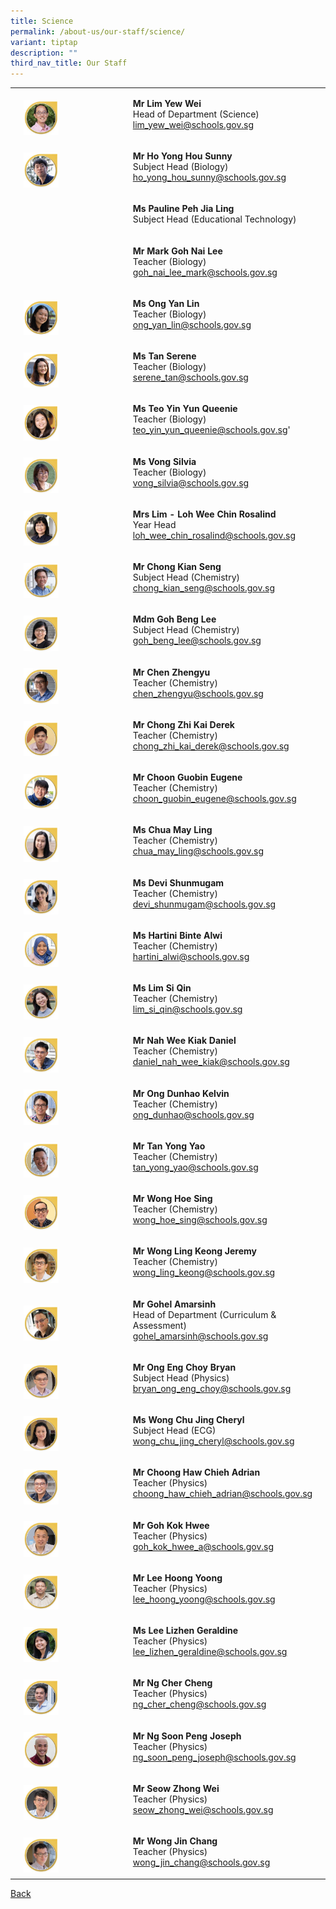 ```yaml
---
title: Science
permalink: /about-us/our-staff/science/
variant: tiptap
description: ""
third_nav_title: Our Staff
---
```

<table style="minWidth: 75px">
<colgroup>
<col>
<col>
<col>
</colgroup>
<tbody>
<tr>
<td rowspan="1" colspan="1">
<p></p>
</td>
<td rowspan="1" colspan="1">
<p></p>
<div class="isomer-image-wrapper">
<img style="width: 35%;" height="auto" width="100%" alt="" src="/images/Staff Photos/2024 Science/9_TMJC_Staff___Science_Yew_Wei.jpg">
</div>
</td>
<td rowspan="1" colspan="1">
<p><strong>Mr Lim Yew Wei</strong>
<br>Head of Department (Science)
<br><a href="mailto:lim_yew_wei@schools.gov.sg" rel="noopener noreferrer nofollow" target="_blank">lim_yew_wei@schools.gov.sg</a>
</p>
</td>
</tr>
<tr>
<td rowspan="1" colspan="1">
<p></p>
</td>
<td rowspan="1" colspan="1">
<p></p>
<div class="isomer-image-wrapper">
<img style="width: 35%;" height="auto" width="100%" alt="" src="/images/Staff Photos/2024 Science/9_TMJC_Staff___Science_Sunny.jpg">
</div>
</td>
<td rowspan="1" colspan="1">
<p><strong>Mr Ho Yong Hou Sunny</strong>
<br>Subject Head (Biology)
<br><a href="mailto:ho_yong_hou_sunny@schools.gov.sg" rel="noopener noreferrer nofollow" target="_blank">ho_yong_hou_sunny@schools.gov.sg</a>
</p>
</td>
</tr>
<tr>
<td rowspan="1" colspan="1">
<p></p>
</td>
<td rowspan="1" colspan="1">
<p></p>
</td>
<td rowspan="1" colspan="1">
<p><strong>Ms Pauline Peh Jia Ling  </strong>
<br>Subject Head (Educational Technology)</p>
</td>
</tr>
<tr>
<td rowspan="1" colspan="1">
<p></p>
</td>
<td rowspan="1" colspan="1">
<p></p>
</td>
<td rowspan="1" colspan="1">
<p><strong>Mr Mark Goh Nai Lee</strong>
<br>Teacher (Biology)
<br><a href="mailto:goh_nai_lee_mark@schools.gov.sg" rel="noopener noreferrer nofollow" target="_blank">goh_nai_lee_mark@schools.gov.sg</a>
</p>
</td>
</tr>
<tr>
<td rowspan="1" colspan="1">
<p></p>
</td>
<td rowspan="1" colspan="1">
<p></p>
<div class="isomer-image-wrapper">
<img style="width: 35%;" height="auto" width="100%" alt="" src="/images/Staff Photos/2024 Science/9_TMJC_Staff___Science_Yan_Lin.jpg">
</div>
</td>
<td rowspan="1" colspan="1">
<p><strong>Ms Ong Yan Lin</strong>
<br>Teacher (Biology)
<br><a href="mailto:serene_tan@schools.gov.sg" rel="noopener noreferrer nofollow" target="_blank">ong_yan_lin@schools.gov.sg</a>
</p>
</td>
</tr>
<tr>
<td rowspan="1" colspan="1">
<p></p>
</td>
<td rowspan="1" colspan="1">
<p></p>
<div class="isomer-image-wrapper">
<img style="width: 35%;" height="auto" width="100%" alt="" src="/images/Staff Photos/2024 Science/9_TMJC_Staff___Science_Serene.jpg">
</div>
</td>
<td rowspan="1" colspan="1">
<p><strong>Ms Tan Serene</strong>
<br>Teacher (Biology)
<br><a href="mailto:serene_tan@schools.gov.sg" rel="noopener noreferrer nofollow" target="_blank">serene_tan@schools.gov.sg</a>
</p>
</td>
</tr>
<tr>
<td rowspan="1" colspan="1">
<p></p>
</td>
<td rowspan="1" colspan="1">
<p></p>
<div class="isomer-image-wrapper">
<img style="width: 35%;" height="auto" width="100%" alt="" src="/images/Staff Photos/2024 Science/9_TMJC_Staff___Science_Queenie.jpg">
</div>
</td>
<td rowspan="1" colspan="1">
<p><strong>Ms Teo Yin Yun Queenie</strong>
<br>Teacher (Biology)
<br><a href="mailto:Teo_Yin_Yun_Queenie@schools.gov.sg" rel="noopener noreferrer nofollow" target="_blank">teo_yin_yun_queenie@schools.gov.sg</a>'</p>
</td>
</tr>
<tr>
<td rowspan="1" colspan="1">
<p></p>
</td>
<td rowspan="1" colspan="1">
<p></p>
<div class="isomer-image-wrapper">
<img style="width: 35%;" height="auto" width="100%" alt="" src="/images/Staff Photos/2024 Science/9_TMJC_Staff___Science_Silvia.jpg">
</div>
</td>
<td rowspan="1" colspan="1">
<p><strong>Ms Vong Silvia</strong>
<br>Teacher (Biology)
<br><a href="mailto:vong_silvia@schools.gov.sg" rel="noopener noreferrer nofollow" target="_blank">vong_silvia@schools.gov.sg</a>
</p>
</td>
</tr>
<tr>
<td rowspan="1" colspan="1">
<p></p>
</td>
<td rowspan="1" colspan="1">
<p></p>
<div class="isomer-image-wrapper">
<img style="width: 35%;" height="auto" width="100%" alt="" src="/images/Staff Photos/2024 Science/9_TMJC_Staff___Science_Rosalind.jpg">
</div>
</td>
<td rowspan="1" colspan="1">
<p><strong>Mrs Lim - Loh Wee Chin Rosalind</strong>
<br>Year Head
<br><a href="mailto:loh_wee_chin_rosalind@schools.gov.sg" rel="noopener noreferrer nofollow" target="_blank">loh_wee_chin_rosalind@schools.gov.sg</a>
</p>
</td>
</tr>
<tr>
<td rowspan="1" colspan="1">
<p></p>
</td>
<td rowspan="1" colspan="1">
<p></p>
<div class="isomer-image-wrapper">
<img style="width: 35%;" height="auto" width="100%" alt="" src="/images/Staff Photos/2024 Science/9_TMJC_Staff___Science_Kian_Seng.jpg">
</div>
</td>
<td rowspan="1" colspan="1">
<p><strong>Mr Chong Kian Seng</strong>
<br>Subject Head (Chemistry)
<br><a href="mailto:chong_kian_seng@schools.gov.sg" rel="noopener noreferrer nofollow" target="_blank">chong_kian_seng@schools.gov.sg</a>
</p>
</td>
</tr>
<tr>
<td rowspan="1" colspan="1">
<p></p>
</td>
<td rowspan="1" colspan="1">
<p></p>
<div class="isomer-image-wrapper">
<img style="width: 35%;" height="auto" width="100%" alt="" src="/images/Staff Photos/2024 Science/9_TMJC_Staff___Science_Beng_Lee.jpg">
</div>
</td>
<td rowspan="1" colspan="1">
<p><strong>Mdm Goh Beng Lee</strong>
<br>Subject Head (Chemistry)
<br><a href="mailto:goh_beng_lee@schools.gov.sg" rel="noopener noreferrer nofollow" target="_blank">goh_beng_lee@schools.gov.sg</a>
</p>
</td>
</tr>
<tr>
<td rowspan="1" colspan="1">
<p></p>
</td>
<td rowspan="1" colspan="1">
<p></p>
<div class="isomer-image-wrapper">
<img style="width: 35%;" height="auto" width="100%" alt="" src="/images/Staff Photos/2024 Science/9_TMJC_Staff___Science_Zhengyu.jpg">
</div>
</td>
<td rowspan="1" colspan="1">
<p><strong>Mr Chen Zhengyu</strong>
<br>Teacher (Chemistry)
<br><a href="mailto:chen_zhengyu@schools.gov.sg" rel="noopener noreferrer nofollow" target="_blank">chen_zhengyu@schools.gov.sg</a>
</p>
</td>
</tr>
<tr>
<td rowspan="1" colspan="1">
<p></p>
</td>
<td rowspan="1" colspan="1">
<p></p>
<div class="isomer-image-wrapper">
<img style="width: 35%;" height="auto" width="100%" alt="" src="/images/Staff Photos/2024 Science/9_TMJC_Staff___Science_Derek.jpg">
</div>
</td>
<td rowspan="1" colspan="1">
<p><strong>Mr Chong Zhi Kai Derek</strong>
<br>Teacher (Chemistry)
<br><a href="mailto:chong_zhi_kai_derek@schools.gov.sg" rel="noopener noreferrer nofollow" target="_blank">chong_zhi_kai_derek@schools.gov.sg</a>
</p>
</td>
</tr>
<tr>
<td rowspan="1" colspan="1">
<p></p>
</td>
<td rowspan="1" colspan="1">
<p></p>
<div class="isomer-image-wrapper">
<img style="width: 35%;" height="auto" width="100%" alt="" src="/images/Staff Photos/2024 Science/9_TMJC_Staff___Science_Eugene_Choon.jpg">
</div>
</td>
<td rowspan="1" colspan="1">
<p><strong>Mr Choon Guobin Eugene</strong>
<br>Teacher (Chemistry)
<br><a href="mailto:choon_guobin_eugene@schools.gov.sg" rel="noopener noreferrer nofollow" target="_blank">choon_guobin_eugene@schools.gov.sg</a>
</p>
</td>
</tr>
<tr>
<td rowspan="1" colspan="1">
<p></p>
</td>
<td rowspan="1" colspan="1">
<p></p>
<div class="isomer-image-wrapper">
<img style="width: 35%;" height="auto" width="100%" alt="" src="/images/Staff Photos/2024 Science/9_TMJC_Staff___Science_May_Ling.jpg">
</div>
</td>
<td rowspan="1" colspan="1">
<p><strong>Ms Chua May Ling</strong>
<br>Teacher (Chemistry)
<br><a href="mailto:chua_may_ling@schools.gov.sg" rel="noopener noreferrer nofollow" target="_blank">chua_may_ling@schools.gov.sg</a>
</p>
</td>
</tr>
<tr>
<td rowspan="1" colspan="1">
<p></p>
</td>
<td rowspan="1" colspan="1">
<p></p>
<div class="isomer-image-wrapper">
<img style="width: 35%;" height="auto" width="100%" alt="" src="/images/Staff Photos/2024 Science/9_TMJC_Staff___Science_Devi.jpg">
</div>
</td>
<td rowspan="1" colspan="1">
<p><strong>Ms Devi Shunmugam</strong>
<br>Teacher (Chemistry)
<br><a href="mailto:devi_shunmugam@schools.gov.sg" rel="noopener noreferrer nofollow" target="_blank">devi_shunmugam@schools.gov.sg</a>
</p>
</td>
</tr>
<tr>
<td rowspan="1" colspan="1">
<p></p>
</td>
<td rowspan="1" colspan="1">
<p></p>
<div class="isomer-image-wrapper">
<img style="width: 35%;" height="auto" width="100%" alt="" src="/images/Staff Photos/2024 Science/9_TMJC_Staff___Science_Hartini.jpg">
</div>
</td>
<td rowspan="1" colspan="1">
<p><strong>Ms Hartini Binte Alwi</strong>
<br>Teacher (Chemistry)
<br><a href="mailto:hartini_alwi@schools.gov.sg" rel="noopener noreferrer nofollow" target="_blank">hartini_alwi@schools.gov.sg</a>
</p>
</td>
</tr>
<tr>
<td rowspan="1" colspan="1">
<p></p>
</td>
<td rowspan="1" colspan="1">
<p></p>
<div class="isomer-image-wrapper">
<img style="width: 35%;" height="auto" width="100%" alt="" src="/images/Staff Photos/2024 Science/9_TMJC_Staff___Science_Si_Qin.jpg">
</div>
</td>
<td rowspan="1" colspan="1">
<p><strong>Ms Lim Si Qin </strong>
<br>Teacher (Chemistry)
<br><a href="mailto:lim_si_qin@schools.gov.sg" rel="noopener noreferrer nofollow" target="_blank">lim_si_qin@schools.gov.sg</a>
</p>
</td>
</tr>
<tr>
<td rowspan="1" colspan="1">
<p></p>
</td>
<td rowspan="1" colspan="1">
<p></p>
<div class="isomer-image-wrapper">
<img style="width: 35%;" height="auto" width="100%" alt="" src="/images/Staff Photos/2024 Science/9_TMJC_Staff___Science_Daniel_Nah.jpg">
</div>
</td>
<td rowspan="1" colspan="1">
<p><strong>Mr Nah Wee Kiak Daniel</strong>
<br>Teacher (Chemistry)
<br><a href="mailto:daniel_nah_wee_kiak@schools.gov.sg" rel="noopener noreferrer nofollow" target="_blank">daniel_nah_wee_kiak@schools.gov.sg</a>
</p>
</td>
</tr>
<tr>
<td rowspan="1" colspan="1">
<p></p>
</td>
<td rowspan="1" colspan="1">
<p></p>
<div class="isomer-image-wrapper">
<img style="width: 35%;" height="auto" width="100%" alt="" src="/images/Staff Photos/2024 Science/9_TMJC_Staff___Science_Kevin.jpg">
</div>
</td>
<td rowspan="1" colspan="1">
<p><strong>Mr Ong Dunhao Kelvin</strong>
<br>Teacher (Chemistry)
<br><a href="mailto:ong_dunhao@schools.gov.sg" rel="noopener noreferrer nofollow" target="_blank">ong_dunhao@schools.gov.sg</a>
</p>
</td>
</tr>
<tr>
<td rowspan="1" colspan="1">
<p></p>
</td>
<td rowspan="1" colspan="1">
<p></p>
<div class="isomer-image-wrapper">
<img style="width: 35%;" height="auto" width="100%" alt="" src="/images/Staff Photos/2024 Science/9_TMJC_Staff___Science_Yong_Yao.jpg">
</div>
</td>
<td rowspan="1" colspan="1">
<p><strong>Mr Tan Yong Yao</strong> 
<br>Teacher (Chemistry)
<br><a href="mailto:tan_yong_yao@schools.gov.sg" rel="noopener noreferrer nofollow" target="_blank">tan_yong_yao@schools.gov.sg</a>
</p>
</td>
</tr>
<tr>
<td rowspan="1" colspan="1">
<p></p>
</td>
<td rowspan="1" colspan="1">
<p></p>
<div class="isomer-image-wrapper">
<img style="width: 35%;" height="auto" width="100%" alt="" src="/images/Staff Photos/2024 Science/9_TMJC_Staff___Science_Hoe_Sing.jpg">
</div>
</td>
<td rowspan="1" colspan="1">
<p><strong>Mr Wong Hoe Sing</strong>
<br>Teacher (Chemistry)
<br><a href="mailto:wong_hoe_sing@schools.gov.sg" rel="noopener noreferrer nofollow" target="_blank">wong_hoe_sing@schools.gov.sg</a>
</p>
</td>
</tr>
<tr>
<td rowspan="1" colspan="1">
<p></p>
</td>
<td rowspan="1" colspan="1">
<p></p>
<div class="isomer-image-wrapper">
<img style="width: 35%;" height="auto" width="100%" alt="" src="/images/Staff Photos/2024 Science/9_TMJC_Staff___Science_Jeremy.jpg">
</div>
</td>
<td rowspan="1" colspan="1">
<p><strong>Mr Wong Ling Keong Jeremy</strong>
<br>Teacher (Chemistry)
<br><a href="mailto:wong_ling_keong@schools.gov.sg" rel="noopener noreferrer nofollow" target="_blank">wong_ling_keong@schools.gov.sg</a>
</p>
</td>
</tr>
<tr>
<td rowspan="1" colspan="1">
<p></p>
</td>
<td rowspan="1" colspan="1">
<p></p>
<div class="isomer-image-wrapper">
<img style="width: 35%;" height="auto" width="100%" alt="" src="/images/Staff Photos/2024 Science/9_TMJC_Staff___Science_Brandon.jpg">
</div>
</td>
<td rowspan="1" colspan="1">
<p><strong>Mr Gohel Amarsinh</strong>
<br>Head of Department (Curriculum &amp; Assessment)
<br><a href="mailto:gohel_amarsinh@schools.gov.sg" rel="noopener noreferrer nofollow" target="_blank">gohel_amarsinh@schools.gov.sg</a>
</p>
</td>
</tr>
<tr>
<td rowspan="1" colspan="1">
<p></p>
</td>
<td rowspan="1" colspan="1">
<p></p>
<div class="isomer-image-wrapper">
<img style="width: 35%;" height="auto" width="100%" alt="" src="/images/Staff Photos/2024 Science/9_TMJC_Staff___Science_Bryan.jpg">
</div>
</td>
<td rowspan="1" colspan="1">
<p><strong>Mr Ong Eng Choy Bryan </strong>
<br>Subject Head (Physics)
<br><a href="mailto:bryan_ong_eng_choy@schools.gov.sg" rel="noopener noreferrer nofollow" target="_blank">bryan_ong_eng_choy@schools.gov.sg</a>
</p>
</td>
</tr>
<tr>
<td rowspan="1" colspan="1">
<p></p>
</td>
<td rowspan="1" colspan="1">
<p></p>
<div class="isomer-image-wrapper">
<img style="width: 35%;" height="auto" width="100%" alt="" src="/images/Staff Photos/2024 Science/9_TMJC_Staff___Science_Cheryl.jpg">
</div>
</td>
<td rowspan="1" colspan="1">
<p><strong>Ms Wong Chu Jing Cheryl</strong>
<br>Subject Head (ECG)
<br><a href="mailto:wong_chu_jing_cheryl@schools.gov.sg" rel="noopener noreferrer nofollow" target="_blank">wong_chu_jing_cheryl@schools.gov.sg</a>
</p>
</td>
</tr>
<tr>
<td rowspan="1" colspan="1">
<p></p>
</td>
<td rowspan="1" colspan="1">
<p></p>
<div class="isomer-image-wrapper">
<img style="width: 35%;" height="auto" width="100%" alt="" src="/images/Staff Photos/2024 Science/9_TMJC_Staff___Science_Adrian.jpg">
</div>
</td>
<td rowspan="1" colspan="1">
<p><strong>Mr Choong Haw Chieh Adrian</strong>
<br>Teacher (Physics)
<br><a href="mailto:choong_haw_chieh_adrian@schools.gov.sg" rel="noopener noreferrer nofollow" target="_blank">choong_haw_chieh_adrian@schools.gov.sg</a>
</p>
</td>
</tr>
<tr>
<td rowspan="1" colspan="1">
<p></p>
</td>
<td rowspan="1" colspan="1">
<p></p>
<div class="isomer-image-wrapper">
<img style="width: 35%;" height="auto" width="100%" alt="" src="/images/Staff Photos/2024 Science/9_TMJC_Staff___Science_Kok_Hwee.jpg">
</div>
</td>
<td rowspan="1" colspan="1">
<p><strong>Mr Goh Kok Hwee</strong>
<br>Teacher (Physics)
<br><a href="mailto:goh_kok_hwee_a@schools.gov.sg" rel="noopener noreferrer nofollow" target="_blank">goh_kok_hwee_a@schools.gov.sg</a>
</p>
</td>
</tr>
<tr>
<td rowspan="1" colspan="1">
<p></p>
</td>
<td rowspan="1" colspan="1">
<p></p>
<div class="isomer-image-wrapper">
<img style="width: 35%;" height="auto" width="100%" alt="" src="/images/Staff Photos/2024 Science/9_TMJC_Staff___Science_Hoong_Yoong.jpg">
</div>
</td>
<td rowspan="1" colspan="1">
<p><strong>Mr Lee Hoong Yoong</strong>
<br>Teacher (Physics)
<br><a href="mailto:lee_hoong_yoong@schools.gov.sg" rel="noopener noreferrer nofollow" target="_blank">lee_hoong_yoong@schools.gov.sg</a>
</p>
</td>
</tr>
<tr>
<td rowspan="1" colspan="1">
<p></p>
</td>
<td rowspan="1" colspan="1">
<p></p>
<div class="isomer-image-wrapper">
<img style="width: 35%;" height="auto" width="100%" alt="" src="/images/Staff Photos/2024 Science/9_TMJC_Staff___Science_Geraldine.jpg">
</div>
</td>
<td rowspan="1" colspan="1">
<p><strong>Ms Lee Lizhen Geraldine</strong>
<br>Teacher (Physics)
<br><a href="mailto:lee_lizhen_geraldine@schools.gov.sg" rel="noopener noreferrer nofollow" target="_blank">lee_lizhen_geraldine@schools.gov.sg</a>
</p>
</td>
</tr>
<tr>
<td rowspan="1" colspan="1">
<p></p>
</td>
<td rowspan="1" colspan="1">
<p></p>
<div class="isomer-image-wrapper">
<img style="width: 35%;" height="auto" width="100%" alt="" src="/images/Staff Photos/2024 Science/9_TMJC_Staff___Science_Cher_Cheng.jpg">
</div>
</td>
<td rowspan="1" colspan="1">
<p><strong>Mr Ng Cher Cheng</strong>
<br>Teacher (Physics)
<br><a href="mailto:ng_cher_cheng@schools.gov.sg" rel="noopener noreferrer nofollow" target="_blank">ng_cher_cheng@schools.gov.sg</a>
</p>
</td>
</tr>
<tr>
<td rowspan="1" colspan="1">
<p></p>
</td>
<td rowspan="1" colspan="1">
<p></p>
<div class="isomer-image-wrapper">
<img style="width: 35%;" height="auto" width="100%" alt="" src="/images/Staff Photos/2024 Science/9_TMJC_Staff___Science_Joseph.jpg">
</div>
</td>
<td rowspan="1" colspan="1">
<p><strong>Mr Ng Soon Peng Joseph</strong>
<br>Teacher (Physics)
<br><a href="mailto:ng_soon_peng_joseph@schools.gov.sg" rel="noopener noreferrer nofollow" target="_blank">ng_soon_peng_joseph@schools.gov.sg</a>
</p>
</td>
</tr>
<tr>
<td rowspan="1" colspan="1">
<p></p>
</td>
<td rowspan="1" colspan="1">
<p></p>
<div class="isomer-image-wrapper">
<img style="width: 35%;" height="auto" width="100%" alt="" src="/images/Staff Photos/2024 Science/9_TMJC_Staff___Science_Zhong_Wei.jpg">
</div>
</td>
<td rowspan="1" colspan="1">
<p><strong>Mr Seow Zhong Wei</strong>
<br>Teacher (Physics)
<br><a href="mailto:seow_zhong_wei@schools.gov.sg" rel="noopener noreferrer nofollow" target="_blank">seow_zhong_wei@schools.gov.sg</a>
</p>
</td>
</tr>
<tr>
<td rowspan="1" colspan="1">
<p></p>
</td>
<td rowspan="1" colspan="1">
<p></p>
<div class="isomer-image-wrapper">
<img style="width: 35%;" height="auto" width="100%" alt="" src="/images/Staff Photos/2024 Science/9_TMJC_Staff___Science_Jin_Chang.jpg">
</div>
</td>
<td rowspan="1" colspan="1">
<p><strong>Mr Wong Jin Chang</strong>
<br>Teacher (Physics)
<br><a href="mailto:wong_jin_chang@schools.gov.sg" rel="noopener noreferrer nofollow" target="_blank">wong_jin_chang@schools.gov.sg</a>
</p>
</td>
</tr>
</tbody>
</table>
<p><a href="https://www.tmjc.moe.edu.sg/about-us/Our-Staff/" rel="noopener noreferrer nofollow" target="_blank">Back</a>
</p>